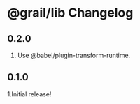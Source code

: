 # @grail/lib Changelog

## 0.2.0

1.  Use @babel/plugin-transform-runtime.

## 0.1.0

1.Initial release!
